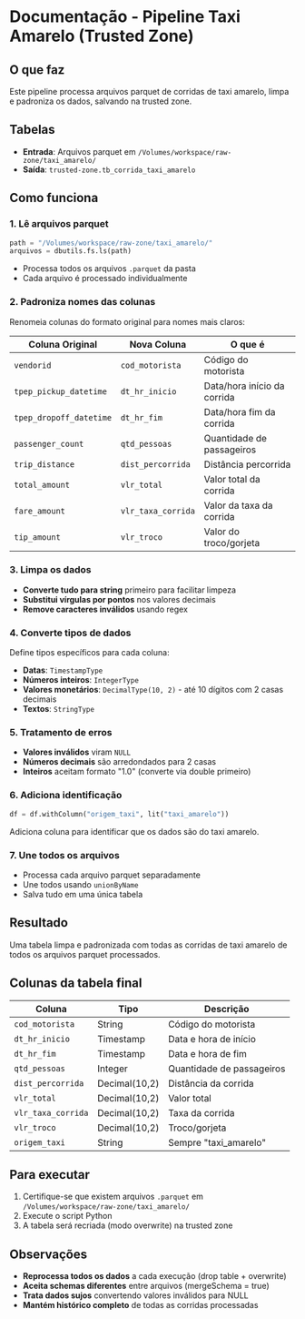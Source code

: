 # Documentação - Pipeline Taxi Amarelo (Trusted Zone)

## O que faz
Este pipeline processa arquivos parquet de corridas de taxi amarelo, limpa e padroniza os dados, salvando na trusted zone.

## Tabelas
- **Entrada**: Arquivos parquet em `/Volumes/workspace/raw-zone/taxi_amarelo/`
- **Saída**: `trusted-zone.tb_corrida_taxi_amarelo`

## Como funciona

### 1. Lê arquivos parquet
```python
path = "/Volumes/workspace/raw-zone/taxi_amarelo/"
arquivos = dbutils.fs.ls(path)
```
- Processa todos os arquivos `.parquet` da pasta
- Cada arquivo é processado individualmente

### 2. Padroniza nomes das colunas
Renomeia colunas do formato original para nomes mais claros:

| Coluna Original | Nova Coluna | O que é |
|-----------------|-------------|---------|
| `vendorid` | `cod_motorista` | Código do motorista |
| `tpep_pickup_datetime` | `dt_hr_inicio` | Data/hora início da corrida |
| `tpep_dropoff_datetime` | `dt_hr_fim` | Data/hora fim da corrida |
| `passenger_count` | `qtd_pessoas` | Quantidade de passageiros |
| `trip_distance` | `dist_percorrida` | Distância percorrida |
| `total_amount` | `vlr_total` | Valor total da corrida |
| `fare_amount` | `vlr_taxa_corrida` | Valor da taxa da corrida |
| `tip_amount` | `vlr_troco` | Valor do troco/gorjeta |

### 3. Limpa os dados
- **Converte tudo para string** primeiro para facilitar limpeza
- **Substitui vírgulas por pontos** nos valores decimais
- **Remove caracteres inválidos** usando regex

### 4. Converte tipos de dados
Define tipos específicos para cada coluna:
- **Datas**: `TimestampType`
- **Números inteiros**: `IntegerType` 
- **Valores monetários**: `DecimalType(10, 2)` - até 10 dígitos com 2 casas decimais
- **Textos**: `StringType`

### 5. Tratamento de erros
- **Valores inválidos** viram `NULL`
- **Números decimais** são arredondados para 2 casas
- **Inteiros** aceitam formato "1.0" (converte via double primeiro)

### 6. Adiciona identificação
```python
df = df.withColumn("origem_taxi", lit("taxi_amarelo"))
```
Adiciona coluna para identificar que os dados são do taxi amarelo.

### 7. Une todos os arquivos
- Processa cada arquivo parquet separadamente
- Une todos usando `unionByName`
- Salva tudo em uma única tabela

## Resultado
Uma tabela limpa e padronizada com todas as corridas de taxi amarelo de todos os arquivos parquet processados.

## Colunas da tabela final
| Coluna | Tipo | Descrição |
|--------|------|-----------|
| `cod_motorista` | String | Código do motorista |
| `dt_hr_inicio` | Timestamp | Data e hora de início |
| `dt_hr_fim` | Timestamp | Data e hora de fim |
| `qtd_pessoas` | Integer | Quantidade de passageiros |
| `dist_percorrida` | Decimal(10,2) | Distância da corrida |
| `vlr_total` | Decimal(10,2) | Valor total |
| `vlr_taxa_corrida` | Decimal(10,2) | Taxa da corrida |
| `vlr_troco` | Decimal(10,2) | Troco/gorjeta |
| `origem_taxi` | String | Sempre "taxi_amarelo" |

## Para executar
1. Certifique-se que existem arquivos `.parquet` em `/Volumes/workspace/raw-zone/taxi_amarelo/`
2. Execute o script Python
3. A tabela será recriada (modo overwrite) na trusted zone

## Observações
- **Reprocessa todos os dados** a cada execução (drop table + overwrite)
- **Aceita schemas diferentes** entre arquivos (mergeSchema = true)
- **Trata dados sujos** convertendo valores inválidos para NULL
- **Mantém histórico completo** de todas as corridas processadas